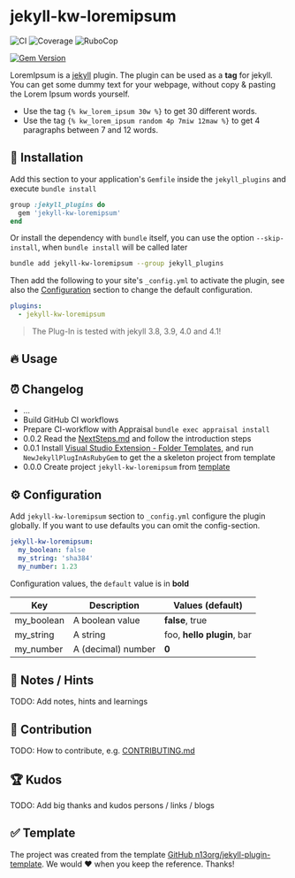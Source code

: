 # jekyll-kw-loremipsum

![CI](https://github.com/n13org/jekyll-kw-loremipsum/workflows/CI/badge.svg)
![Coverage](https://github.com/n13org/jekyll-kw-loremipsum/workflows/Coverage/badge.svg)
![RuboCop](https://github.com/n13org/jekyll-kw-loremipsum/workflows/RuboCop/badge.svg)

[![Gem Version](https://badge.fury.io/rb/jekyll-kw-loremipsum.svg)](https://badge.fury.io/rb/jekyll-kw-loremipsum)

LoremIpsum is a [jekyll][Jekyll Website] plugin. The plugin can be used as a **tag** for jekyll. You can get some dummy text for your webpage, without copy & pasting the Lorem Ipsum words yourself.

- Use the tag `{% kw_lorem_ipsum 30w %}` to get 30 different words.
- Use the tag `{% kw_lorem_ipsum random 4p 7miw 12maw %}` to get 4 paragraphs between 7 and 12 words.

## 🚀 Installation

Add this section to your application's `Gemfile` inside the `jekyll_plugins` and execute `bundle install`

```ruby
group :jekyll_plugins do
  gem 'jekyll-kw-loremipsum'
end
```

Or install the dependency with `bundle` itself, you can use the option `--skip-install`, when `bundle install` will be called later

```sh
bundle add jekyll-kw-loremipsum --group jekyll_plugins 
```

Then add the following to your site's `_config.yml` to activate the plugin, see also the [Configuration](#%EF%B8%8F-configuration) section to change the default configuration. 

```yaml
plugins:
  - jekyll-kw-loremipsum
```

> The Plug-In is tested with jekyll 3.8, 3.9, 4.0 and 4.1!

## 🔥 Usage

## ⏰ Changelog

* ...
* Build GitHub CI workflows
* Prepare CI-workflow with Appraisal `bundle exec appraisal install`
* 0.0.2 Read the [NextSteps.md](NextSteps.md) and follow the introduction steps
* 0.0.1 Install [Visual Studio Extension - Folder Templates](https://marketplace.visualstudio.com/items?itemName=Huuums.vscode-fast-folder-structure), and run `NewJekyllPlugInAsRubyGem` to get the a skeleton project from template
* 0.0.0 Create project `jekyll-kw-loremipsum` from [template][GitHub jekyll-plugin-template]

## ⚙️ Configuration

Add `jekyll-kw-loremipsum` section to `_config.yml` configure the plugin globally. If you want to use defaults you can omit the config-section.

```yaml
jekyll-kw-loremipsum:
  my_boolean: false
  my_string: 'sha384'
  my_number: 1.23
```

Configuration values, the `default` value is in **bold**

| Key | Description | Values (**default**) |
|-----|-------------|----------------------|
| my_boolean | A boolean value    | **false**, true |
| my_string  | A string           | foo, **hello plugin**, bar |
| my_number  | A (decimal) number | **0** |

## 📝 Notes / Hints

TODO: Add notes, hints and learnings

## 👋 Contribution

TODO: How to contribute, e.g. [CONTRIBUTING.md](CONTRIBUTING.md)

## 🏆 Kudos

TODO: Add big thanks and kudos persons / links / blogs

## ✅ Template

The project was created from the template [GitHub n13org/jekyll-plugin-template][GitHub jekyll-plugin-template]. We would ❤️ when you keep the reference. Thanks!

[GitHub jekyll-plugin-template]: https://github.com/n13org/jekyll-plugin-template
[Jekyll Website]: https://jekyllrb.com/
